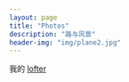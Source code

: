 ```yaml
---
layout: page
title: "Photos"
description: "路与风景"
header-img: "img/plane2.jpg"
---
```




我的 [lofter](http://tanlx.lofter.com/)
